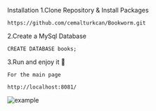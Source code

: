 Installation
1.Clone Repository & Install Packages
```
https://github.com/cemalturkcan/Bookworm.git
```
2.Create a MySql Database
```
CREATE DATABASE books;
```
3.Run and enjoy it 🎉
```
For the main page

http://localhost:8081/
```


![example](https://user-images.githubusercontent.com/101227219/189497817-9a55fc12-d824-4cc8-8880-9efeefa0f41f.gif)
